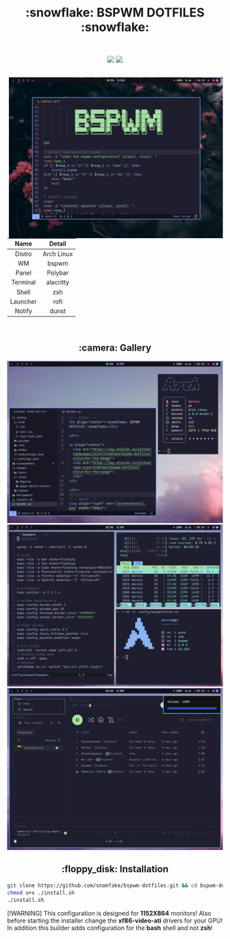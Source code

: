 <!-- title -->
<h1 align="center">:snowflake: BSPWM DOTFILES :snowflake:</h1>

</br>

<p align="center">
  <img src="https://img.shields.io/github/languages/count/snomfake/bspwm-dotfiles?style=for-the-badge">
  <img src="https://img.shields.io/github/repo-size/snomfake/bspwm-dotfiles?style=for-the-badge">
  </br>
</p>

</br>

<!-- about -->
<img align="right" src="/screenshots/1.png" width="500px">
</br>

| Name | Detail |
| :-------: | :----------: |
| Distro | Arch Linux |
| WM | bspwm |
| Panel | Polybar |
| Terminal | alacritty |
| Shell | zsh |
| Launcher | rofi |
| Notify | dunst |

</br>

<!-- gallery -->
<h2 align="center">:camera: Gallery</h2>

![gallery](/screenshots/2.png)
![gallery](/screenshots/3.png)
![gallery](/screenshots/4.png)

<!-- installation -->
<h2 align="center">:floppy_disk: Installation</h2>

```bash
git clone https://github.com/snomfake/bspwm-dotfiles.git && cd bspwm-dotfiles
chmod u+x ./install.sh
./install.sh
```

[!WARNING]
This configuration is designed for **1152X864** monitors!
Also before starting the installer change the **xf86-video-ati** drivers for your GPU!
In addition this builder adds configuration for the **bash** shell and not **zsh**!